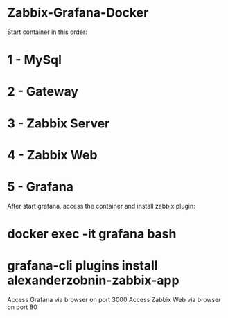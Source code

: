# Zabbix-Grafana-Docker

Start container in this order:

# 1 - MySql
# 2 - Gateway
# 3 - Zabbix Server
# 4 - Zabbix Web
# 5 - Grafana

After start grafana, access the container and install zabbix plugin:

# docker exec -it grafana bash
# grafana-cli plugins install alexanderzobnin-zabbix-app

Access Grafana via browser on port 3000
Access Zabbix Web via browser on port 80
